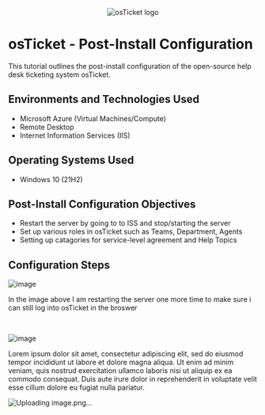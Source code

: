 <p align="center">
<img src="https://i.imgur.com/Clzj7Xs.png" alt="osTicket logo"/>
</p>

<h1>osTicket - Post-Install Configuration</h1>
This tutorial outlines the post-install configuration of the open-source help desk ticketing system osTicket.<br />




<h2>Environments and Technologies Used</h2>

- Microsoft Azure (Virtual Machines/Compute)
- Remote Desktop
- Internet Information Services (IIS)

<h2>Operating Systems Used </h2>

- Windows 10</b> (21H2)

<h2>Post-Install Configuration Objectives</h2>

- Restart the server by going to to ISS and stop/starting the server
- Set up various roles in osTicket such as Teams, Department, Agents 
- Setting up catagories for service-level agreement and Help Topics


<h2>Configuration Steps</h2>


![image](https://github.com/MrJJohnson20/post-install-config/assets/127172324/41cc44f7-512f-4077-8e94-0363da7f7be3)

</p>
<p>
In the image above I am restarting the server one more time to make sure i can still log into osTicket in the broswer 
</p>
<br />


![image](https://github.com/MrJJohnson20/post-install-config/assets/127172324/5aa7889d-df73-4c03-9172-38810f54e0e8)

</p>
<p>
Lorem ipsum dolor sit amet, consectetur adipiscing elit, sed do eiusmod tempor incididunt ut labore et dolore magna aliqua. Ut enim ad minim veniam, quis nostrud exercitation ullamco laboris nisi ut aliquip ex ea commodo consequat. Duis aute irure dolor in reprehenderit in voluptate velit esse cillum dolore eu fugiat nulla pariatur.
</p>

![Uploading image.png…]() 



<br />

<p>

<br />
